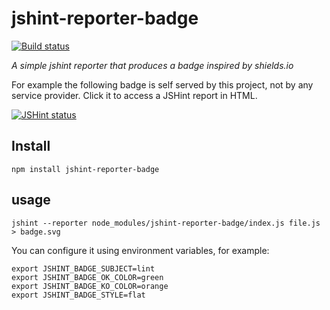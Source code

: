 # jshint-reporter-badge

[![Build status](https://img.shields.io/travis/albanm/jshint-reporter-badge.svg)](https://travis-ci.org/albanm/jshint-reporter-badge)

*A simple jshint reporter that produces a badge inspired by shields.io*

For example the following badge is self served by this project, not by any service provider. Click it to access a JSHint report in HTML.

[![JSHint status](http://albanm.github.io/jshint-reporter-badge/jshint-badge.svg)](http://albanm.github.io/jshint-reporter-badge/jshint.html)

## Install

    npm install jshint-reporter-badge

## usage

    jshint --reporter node_modules/jshint-reporter-badge/index.js file.js > badge.svg

You can configure it using environment variables, for example:

    export JSHINT_BADGE_SUBJECT=lint
    export JSHINT_BADGE_OK_COLOR=green
    export JSHINT_BADGE_KO_COLOR=orange
    export JSHINT_BADGE_STYLE=flat
